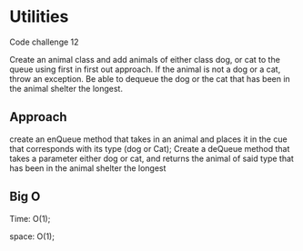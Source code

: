 # Utilities
Code challenge 12 

Create an animal class and add animals of either class dog, or cat to the queue using first in first out approach. 
If the animal is not a dog or a cat, throw an exception. Be able to dequeue the dog or the cat that has been in the animal
shelter the longest. 

## Approach 
create an enQueue method that takes in an animal and places it in the 
cue that corresponds with its type (dog or Cat); 
Create a deQueue method that takes a parameter either dog or cat, and 
returns the animal of said type that has been in the animal shelter the longest

## Big O 
Time: O(1);

space: O(1);